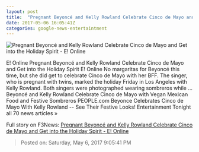 ```yaml
---
layout: post
title:  "Pregnant Beyoncé and Kelly Rowland Celebrate Cinco de Mayo and Get into the Holiday Spirit - E! Online"
date: 2017-05-06 16:05:41Z
categories: google-news-entertaintment
---
```


![Pregnant Beyoncé and Kelly Rowland Celebrate Cinco de Mayo and Get into the Holiday Spirit - E! Online](http://akns-images.eonline.com/eol_images/Entire_Site/201746/rs_600x600-170506075947-600.beyonce.cm.5617.jpg?downsize=450:*&crop=450:350;left,top)

E! Online Pregnant Beyoncé and Kelly Rowland Celebrate Cinco de Mayo and Get into the Holiday Spirit E! Online No margaritas for Beyoncé this time, but she did get to celebrate Cinco de Mayo with her BFF. The singer, who is pregnant with twins, marked the holiday Friday in Los Angeles with Kelly Rowland. Both singers were photographed wearing sombreros while ... Beyoncé and Kelly Rowland Celebrate Cinco de Mayo with Vegan Mexican Food and Festive Sombreros PEOPLE.com Beyonce Celebrates Cinco de Mayo With Kelly Rowland -- See Their Festive Looks! Entertainment Tonight all 70 news articles »


Full story on F3News: [Pregnant Beyoncé and Kelly Rowland Celebrate Cinco de Mayo and Get into the Holiday Spirit - E! Online](http://www.f3nws.com/n/xZWZCD)

> Posted on: Saturday, May 6, 2017 9:05:41 PM
